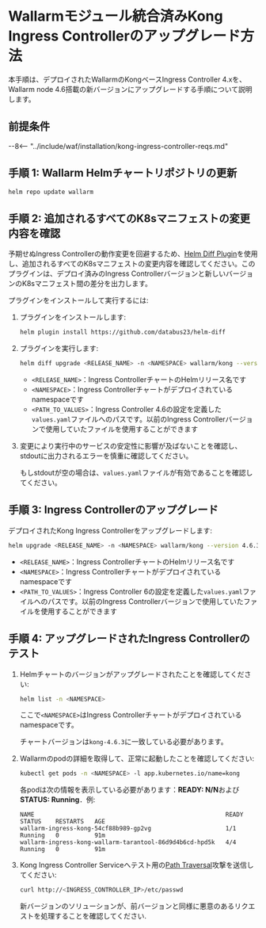 [ip-lists-docs]: ../user-guides/ip-lists/overview.md

# Wallarmモジュール統合済みKong Ingress Controllerのアップグレード方法

本手順は、デプロイされたWallarmのKongベースIngress Controller 4.xを、Wallarm node 4.6搭載の新バージョンにアップグレードする手順について説明します。

## 前提条件

--8<-- "../include/waf/installation/kong-ingress-controller-reqs.md"

## 手順 1: Wallarm Helmチャートリポジトリの更新

```bash
helm repo update wallarm
```

## 手順 2: 追加されるすべてのK8sマニフェストの変更内容を確認

予期せぬIngress Controllerの動作変更を回避するため、[Helm Diff Plugin](https://github.com/databus23/helm-diff)を使用し、追加されるすべてのK8sマニフェストの変更内容を確認してください。このプラグインは、デプロイ済みのIngress Controllerバージョンと新しいバージョンのK8sマニフェスト間の差分を出力します。

プラグインをインストールして実行するには:

1. プラグインをインストールします:

    ```bash
    helm plugin install https://github.com/databus23/helm-diff
    ```
2. プラグインを実行します:

    ```bash
    helm diff upgrade <RELEASE_NAME> -n <NAMESPACE> wallarm/kong --version 4.6.3 -f <PATH_TO_VALUES>
    ```

    * `<RELEASE_NAME>`：Ingress ControllerチャートのHelmリリース名です
    * `<NAMESPACE>`：Ingress Controllerチャートがデプロイされているnamespaceです
    * `<PATH_TO_VALUES>`：Ingress Controller 4.6の設定を定義した`values.yaml`ファイルへのパスです。以前のIngress Controllerバージョンで使用していたファイルを使用することができます
3. 変更により実行中のサービスの安定性に影響が及ばないことを確認し、stdoutに出力されるエラーを慎重に確認してください。

    もしstdoutが空の場合は、`values.yaml`ファイルが有効であることを確認してください。

## 手順 3: Ingress Controllerのアップグレード

デプロイされたKong Ingress Controllerをアップグレードします:

```bash
helm upgrade <RELEASE_NAME> -n <NAMESPACE> wallarm/kong --version 4.6.3 -f <PATH_TO_VALUES>
```

* `<RELEASE_NAME>`：Ingress ControllerチャートのHelmリリース名です
* `<NAMESPACE>`：Ingress Controllerチャートがデプロイされているnamespaceです
* `<PATH_TO_VALUES>`：Ingress Controller 6の設定を定義した`values.yaml`ファイルへのパスです。以前のIngress Controllerバージョンで使用していたファイルを使用することができます

## 手順 4: アップグレードされたIngress Controllerのテスト

1. Helmチャートのバージョンがアップグレードされたことを確認してください:

    ```bash
    helm list -n <NAMESPACE>
    ```

    ここで`<NAMESPACE>`はIngress Controllerチャートがデプロイされているnamespaceです。

    チャートバージョンは`kong-4.6.3`に一致している必要があります。
2. Wallarmのpodの詳細を取得して、正常に起動したことを確認してください:

    ```bash
    kubectl get pods -n <NAMESPACE> -l app.kubernetes.io/name=kong
    ```

    各podは次の情報を表示している必要があります：**READY: N/N**および**STATUS: Running**．例:

    ```
    NAME                                                      READY   STATUS    RESTARTS   AGE
    wallarm-ingress-kong-54cf88b989-gp2vg                     1/1     Running   0          91m
    wallarm-ingress-kong-wallarm-tarantool-86d9d4b6cd-hpd5k   4/4     Running   0          91m
    ```
3. Kong Ingress Controller Serviceへテスト用の[Path Traversal](../attacks-vulns-list.md#path-traversal)攻撃を送信してください:

    ```bash
    curl http://<INGRESS_CONTROLLER_IP>/etc/passwd
    ```

    新バージョンのソリューションが、前バージョンと同様に悪意のあるリクエストを処理することを確認してください.